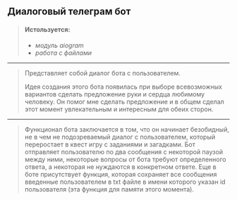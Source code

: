 ## Диалоговый телеграм бот
>#### Истользуется:
>- _модуль aiogram_
>- _работа с файлами_
---
> Представляет собой диалог бота с пользователем.
>
> Идея создания этого бота появилась при выборе всевозможных вариантов
> сделать предложение руки и сердца любимому человеку. Он помог мне
> сделать предложение и в общем сделал этот момент увлекательным и
> интересным для обеих сторон.
---
> Функционал бота заключается в том, что он начинает безобидный, не в
> чем не подозреваемый диалог с пользователем, который переростает в
> квест игру с заданиями и загадками. Бот отправляет пользователю по
> два сообщения с некоторой паузой между ними, некоторые вопросы от бота
> требуют определенного ответа, а некоторая не нуждаются в конкретном
> ответе. Еще в боте присутствует функция, которая сохраняет все
> сообщения введенные пользователем в txt файле в имени которого указан
> id пользователя (эта функция для памяти этого момента).
